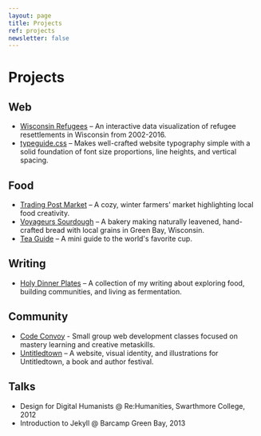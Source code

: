 ```yaml
---
layout: page
title: Projects
ref: projects
newsletter: false
---
```


# Projects

## Web

* [Wisconsin Refugees](https://kmcgillivray.github.io/wisconsin-refugees/) – An interactive data visualization of refugee resettlements in Wisconsin from 2002-2016.
* [typeguide.css](https://github.com/kmcgillivray/typeguide.css) – Makes well-crafted website typography simple with a solid foundation of font size proportions, line heights, and vertical spacing.

## Food

* [Trading Post Market](http://tradingpost.market) – A cozy, winter farmers' market highlighting local food creativity.
* [Voyageurs Sourdough](http://voyageurs.co) – A bakery making naturally leavened, hand-crafted bread with local grains in Green Bay, Wisconsin.
* [Tea Guide](http://www.teaguide.co) – A mini guide to the world's favorite cup.

## Writing

* [Holy Dinner Plates](/holy-dinner-plates/) – A collection of my writing about exploring food, building communities, and living as fermentation.

## Community

* [Code Convoy](http://www.codeconvoy.com) - Small group web development classes focused on mastery learning and creative metaskills.
* [Untitledtown](http://138.197.70.90) – A website, visual identity, and illustrations for Untitledtown, a book and author festival.

## Talks

* Design for Digital Humanists @ Re:Humanities, Swarthmore College, 2012
* Introduction to Jekyll @ Barcamp Green Bay, 2013
